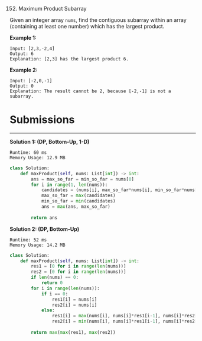 152. Maximum Product Subarray

Given an integer array `nums`, find the contiguous subarray within an array (containing at least one number) which has the largest product.

**Example 1:**
```
Input: [2,3,-2,4]
Output: 6
Explanation: [2,3] has the largest product 6.
```

**Example 2:**
```
Input: [-2,0,-1]
Output: 0
Explanation: The result cannot be 2, because [-2,-1] is not a subarray.
```

# Submissions
---
**Solution 1: (DP, Bottom-Up, 1-D)**
```
Runtime: 60 ms
Memory Usage: 12.9 MB
```
```python
class Solution:
    def maxProduct(self, nums: List[int]) -> int:
        ans = max_so_far = min_so_far = nums[0]
        for i in range(1, len(nums)):
            candidates = (nums[i], max_so_far*nums[i], min_so_far*nums[i])
            max_so_far = max(candidates)
            min_so_far = min(candidates)
            ans = max(ans, max_so_far)
        
        return ans           
```

**Solution 2: (DP, Bottom-Up)**
```
Runtime: 52 ms
Memory Usage: 14.2 MB
```
```python
class Solution:
    def maxProduct(self, nums: List[int]) -> int:
        res1 = [0 for i in range(len(nums))]
        res2 = [0 for i in range(len(nums))]
        if len(nums) == 0:
            return 0
        for i in range(len(nums)):
            if i == 0:
                res1[i] = nums[i]
                res2[i] = nums[i]
            else:
                res1[i] = max(nums[i], nums[i]*res1[i-1], nums[i]*res2[i-1])
                res2[i] = min(nums[i], nums[i]*res1[i-1], nums[i]*res2[i-1])
        
        return max(max(res1), max(res2))
```